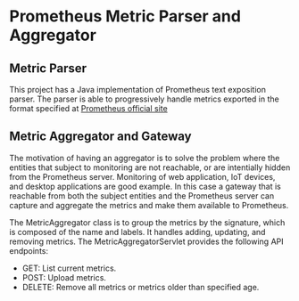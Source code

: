 # Prometheus Metric Parser and Aggregator

## Metric Parser

This project has a Java implementation of Prometheus text exposition parser.
The parser is able to progressively handle metrics exported in the format specified at [Prometheus official site](https://prometheus.io/docs/instrumenting/exposition_formats/)

## Metric Aggregator and Gateway

The motivation of having an aggregator is to solve the problem where the entities that subject to monitoring are not reachable, or are intentially hidden from the Prometheus server. Monitoring of web application, IoT devices, and desktop applications are good example. In this case a gateway that is reachable from both the subject entities and the Prometheus server can capture and aggregate the metrics and make them available to Prometheus.

The MetricAggregator class is to group the metrics by the signature, which is composed of the name and labels. It handles adding, updating, and removing metrics.
The MetricAggregatorServlet provides the following API endpoints:

* GET: List current metrics.
* POST: Upload metrics.
* DELETE: Remove all metrics or metrics older than specified age.
